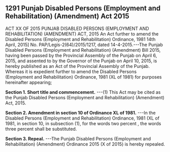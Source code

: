 ## 1291 Punjab Disabled Persons (Employment and Rehabilitation) (Amendment) Act 2015
 
ACT XX OF 2015
PUNJAB DISABLED PERSONS (EMPLOYMENT AND REHABILITATION) (AMENDMENT) ACT, 2015
An Act further to amend the Disabled Persons (Employment and Rehabilitation) Ordinance, 1981
14th April, 2015]
No. PAP/Legis-2(64)/2015/1217, dated 14-4-2015.---The Punjab Disabled Persons (Employment and Rehabilitation) (Amendment) Bill 2015, having been passed by the Provincial Assembly of the Punjab on April 6, 2015, and assented to by the Governor of the Punjab on April 10, 2015, is hereby published as an Act of the Provincial Assembly of the Punjab.
Whereas it is expedient further to amend the Disabled Persons (Employment and Rehabilitation) Ordinance, 1981 (XL of 1981) for purposes hereinafter appearing;

**Section 1. Short title and commencement.**
---(1) This Act may be cited as the Punjab Disabled Persons (Employment and Rehabilitation) (Amendment) Act, 2015.

 

**Section 2. Amendment in section 10 of Ordinance XL of 1981.**
---In the Disabled Persons (Employment and Rehabilitation) Ordinance, 1981 (XL of 1981, in section 10, in subsection (1), for the words two percent , the words three percent shall be substituted.

 

**Section 3. Repeal.**
---The Punjab Disabled Persons (Employment and Rehabilitation) (Amendment) Ordinance 2015 (X of 2015) is hereby repealed.

